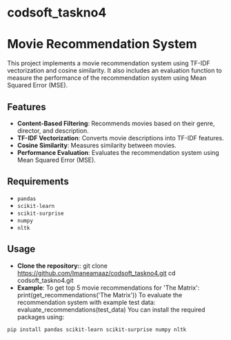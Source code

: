 # codsoft_taskno4

# Movie Recommendation System

This project implements a movie recommendation system using TF-IDF vectorization and cosine similarity. It also includes an evaluation function to measure the performance of the recommendation system using Mean Squared Error (MSE).

## Features

- **Content-Based Filtering**: Recommends movies based on their genre, director, and description.
- **TF-IDF Vectorization**: Converts movie descriptions into TF-IDF features.
- **Cosine Similarity**: Measures similarity between movies.
- **Performance Evaluation**: Evaluates the recommendation system using Mean Squared Error (MSE).

## Requirements

- `pandas`
- `scikit-learn`
- `scikit-surprise`
- `numpy`
- `nltk`

## Usage

- **Clone the repository:**:
git clone https://github.com/Imaneamaaz/codsoft_taskno4.git
cd codsoft_taskno4.git
- **Example**:
To get top 5 movie recommendations for 'The Matrix':
print(get_recommendations('The Matrix'))
To evaluate the recommendation system with example test data:
evaluate_recommendations(test_data)
You can install the required packages using:
```bash
pip install pandas scikit-learn scikit-surprise numpy nltk

